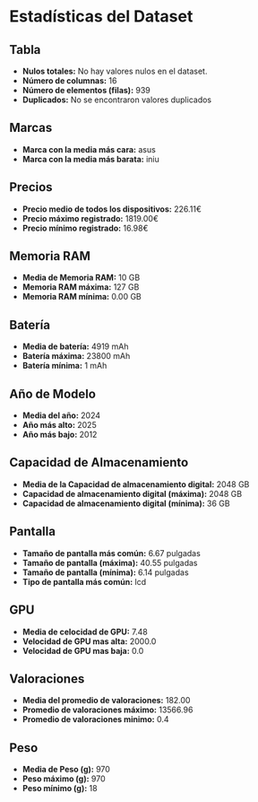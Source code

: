 # Estadísticas del Dataset

## Tabla
- **Nulos totales:**
No hay valores nulos en el dataset.
- **Número de columnas:** 16
- **Número de elementos (filas):** 939
- **Duplicados:** No se encontraron valores duplicados


## Marcas
- **Marca con la media más cara:** asus
- **Marca con la media más barata:** iniu

## Precios
- **Precio medio de todos los dispositivos:** 226.11€
- **Precio máximo registrado:** 1819.00€
- **Precio mínimo registrado:** 16.98€

## Memoria RAM
- **Media de Memoria RAM:** 10 GB
- **Memoria RAM máxima:** 127 GB
- **Memoria RAM mínima:** 0.00 GB

## Batería
- **Media de batería:** 4919 mAh
- **Batería máxima:** 23800 mAh
- **Batería mínima:** 1 mAh

## Año de Modelo
- **Media del año:** 2024
- **Año más alto:** 2025
- **Año más bajo:** 2012

## Capacidad de Almacenamiento 
- **Media de la Capacidad de almacenamiento digital:** 2048 GB
- **Capacidad de almacenamiento digital (máxima):** 2048 GB
- **Capacidad de almacenamiento digital (mínima):** 36 GB
## Pantalla
- **Tamaño de pantalla más común:** 6.67 pulgadas
- **Tamaño de pantalla (máxima):** 40.55 pulgadas
- **Tamaño de pantalla (mínima):** 6.14 pulgadas
- **Tipo de pantalla más común:** lcd
## GPU
- **Media de celocidad de GPU:** 7.48
- **Velocidad de GPU mas alta:** 2000.0
- **Velocidad de GPU mas baja:** 0.0
## Valoraciones
- **Media del promedio de valoraciones:** 182.00
- **Promedio de valoraciones máximo:** 13566.96
- **Promedio de valoraciones minimo:** 0.4
## Peso
- **Media de Peso (g):** 970
- **Peso máximo (g):** 970
- **Peso mínimo (g):** 18
